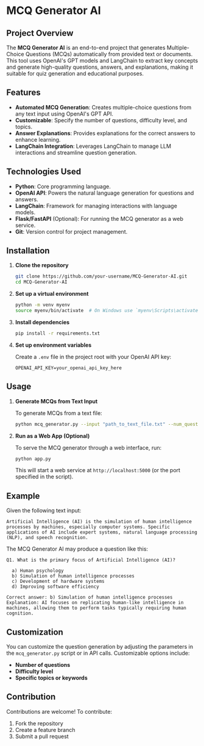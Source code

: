 # MCQ Generator AI

## Project Overview

The **MCQ Generator AI** is an end-to-end project that generates Multiple-Choice Questions (MCQs) automatically from provided text or documents. This tool uses OpenAI's GPT models and LangChain to extract key concepts and generate high-quality questions, answers, and explanations, making it suitable for quiz generation and educational purposes.

## Features

- **Automated MCQ Generation**: Creates multiple-choice questions from any text input using OpenAI's GPT API.
- **Customizable**: Specify the number of questions, difficulty level, and topics.
- **Answer Explanations**: Provides explanations for the correct answers to enhance learning.
- **LangChain Integration**: Leverages LangChain to manage LLM interactions and streamline question generation.

## Technologies Used

- **Python**: Core programming language.
- **OpenAI API**: Powers the natural language generation for questions and answers.
- **LangChain**: Framework for managing interactions with language models.
- **Flask/FastAPI** (Optional): For running the MCQ generator as a web service.
- **Git**: Version control for project management.

## Installation

1. **Clone the repository**

   ```bash
   git clone https://github.com/your-username/MCQ-Generator-AI.git
   cd MCQ-Generator-AI
   ```

2. **Set up a virtual environment**

   ```bash
   python -m venv myenv
   source myenv/bin/activate  # On Windows use `myenv\Scripts\activate`
   ```

3. **Install dependencies**

   ```bash
   pip install -r requirements.txt
   ```

4. **Set up environment variables**

   Create a `.env` file in the project root with your OpenAI API key:

   ```
   OPENAI_API_KEY=your_openai_api_key_here
   ```

## Usage

1. **Generate MCQs from Text Input**

   To generate MCQs from a text file:

   ```bash
   python mcq_generator.py --input "path_to_text_file.txt" --num_questions 10
   ```

2. **Run as a Web App (Optional)**

   To serve the MCQ generator through a web interface, run:

   ```bash
   python app.py
   ```

   This will start a web service at `http://localhost:5000` (or the port specified in the script).

## Example

Given the following text input:

```
Artificial Intelligence (AI) is the simulation of human intelligence processes by machines, especially computer systems. Specific applications of AI include expert systems, natural language processing (NLP), and speech recognition.
```

The MCQ Generator AI may produce a question like this:

```
Q1. What is the primary focus of Artificial Intelligence (AI)?

  a) Human psychology
  b) Simulation of human intelligence processes
  c) Development of hardware systems
  d) Improving software efficiency

Correct answer: b) Simulation of human intelligence processes
Explanation: AI focuses on replicating human-like intelligence in machines, allowing them to perform tasks typically requiring human cognition.
```

## Customization

You can customize the question generation by adjusting the parameters in the `mcq_generator.py` script or in API calls. Customizable options include:
- **Number of questions**
- **Difficulty level**
- **Specific topics or keywords**

## Contribution

Contributions are welcome! To contribute:
1. Fork the repository
2. Create a feature branch
3. Submit a pull request
